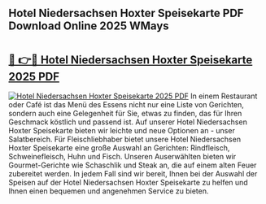 ## Hotel Niedersachsen Hoxter Speisekarte PDF Download Online 2025 WMays

# <h2><a href="http://gccxnvj.nevu.top/?p=Hotel+Niedersachsen+Hoxter+Speisekarte">🔗 👉🔴 Hotel Niedersachsen Hoxter Speisekarte 2025 PDF</a></h2>

[![Hotel Niedersachsen Hoxter Speisekarte 2025 PDF](https://i.imgur.com/dBaPXMq.png)](http://gccxnvj.nevu.top/?p=Hotel+Niedersachsen+Hoxter+Speisekarte)
In einem Restaurant oder Café ist das Menü des Essens nicht nur eine Liste von Gerichten, sondern auch eine Gelegenheit für Sie, etwas zu finden, das für Ihren Geschmack köstlich und passend ist. Auf unserer Hotel Niedersachsen Hoxter Speisekarte bieten wir leichte und neue Optionen an - unser Salatbereich. Für Fleischliebhaber bietet unsere Hotel Niedersachsen Hoxter Speisekarte eine große Auswahl an Gerichten: Rindfleisch, Schweinefleisch, Huhn und Fisch. Unseren Auserwählten bieten wir Gourmet-Gerichte wie Schaschlik und Steak an, die auf einem alten Feuer zubereitet werden. In jedem Fall sind wir bereit, Ihnen bei der Auswahl der Speisen auf der Hotel Niedersachsen Hoxter Speisekarte zu helfen und Ihnen einen bequemen und angenehmen Service zu bieten.
